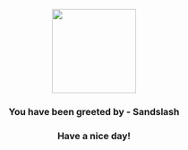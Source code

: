 <p align="center">
    <img src="https://raw.githubusercontent.com/PokeAPI/sprites/master/sprites/pokemon/28.png" width="150" height="150">
</p>
<h3 align="center">You have been greeted by - <b>Sandslash</b></h3>
<h3 align="center">Have a nice day!</h3>

